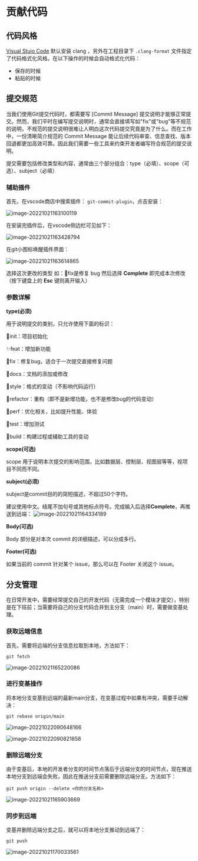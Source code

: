 # 贡献代码

## 代码风格
[Visual Stuio Code](https://azure.microsoft.com/zh-cn/products/visual-studio-code/) 默认安装 clang ，另外在工程目录下 `.clang-format` 文件指定了代码格式化风格。在以下操作的时候会自动格式化代码：
- 保存的时候
- 粘贴的时候

## 提交规范

当我们使用Git提交代码时，都需要写 [Commit Message] 提交说明才能够正常提交。然而，我们平时在编写提交说明时，通常会直接填写如"fix"或"bug"等不规范的说明，不规范的提交说明很难让人明白这次代码提交究竟是为了什么。而在工作中，一份清晰简介规范的 Commit Message 能让后续代码审查、信息查找、版本回退都更加高效可靠。因此我们需要一些工具来约束开发者编写符合规范的提交说明。

提交需要包括修改类型和内容，通常由三个部分组合：type（必填）、scope（可选）、subject（必填）

### 辅助插件

首先，在vscode商店中搜索插件： `git-commit-plugin`，点击安装：

![image-20221021163100119](./image/image-20221021163100119.png)

在安装完插件后，在vscode侧边栏可见如下：

![image-20221021163428794](./image/image-20221021163428794.png)

在git小图标唤醒插件界面：

![image-20221021163614865](./image/image-20221021163614865.png)

选择这次更改的类型 如：🐞fix是修复 bug 然后选择 **Complete** 即完成本次修改（按下键盘上的 **Esc** 键则离开输入）

### 参数详解

**type(必须)**

用于说明提交的类别，只允许使用下面的标识：

🎉init：项目初始化

✨feat：增加新功能

🐞fix：修复bug，适合于一次提交直接修复问题

📃docs：文档的添加或修改

🌈style：格式的变动（不影响代码运行）

🦄refactor：重构（即不是新增功能，也不是修改bug的代码变动）

🎈perf：优化相关，比如提升性能、体验

🧪test：增加测试

🔧build：构建过程或辅助工具的变动

**scope(可选)**

scope 用于说明本次提交的影响范围，比如数据层、控制层、视图层等等，视项目不同而不同。

**subject(必须)**

subject是commit目的的简短描述，不超过50个字符。

建议使用中文。结尾不加句号或其他标点符号。完成输入后选择**Complete**，再推送到远端：
![image-20221021164334189](./image/image-20221021164334189.png)

**Body(可选)**

Body 部分是对本次 commit 的详细描述，可以分成多行。

**Footer(可选)**

如果当前的 commit 针对某个 issue，那么可以在 Footer 关闭这个 issue。

## 分支管理

在日常开发中，需要经常提交自己的开发代码（无需完成一个模块才提交），特别是在下班前；当需要将自己的分支代码合并到主分支（main）时，需要做变基处理。

### 获取远端信息

首先，需要将远端的分支信息拉取到本地，方法如下：
```
git fetch
```
![image-20221021165220086](./image/image-20221021165220086.png)

### 进行变基操作

将本地分支变基到远端的最新main分支，在变基过程中如果有冲突，需要手动解决：
```
git rebase origin/main
```
![image-20221022090648166](./image/image-20221022090648166.png)

![image-20221022090821858](./image/image-20221022090821858.png)

### 删除远端分支

由于变基后，本地的开发者分支的时间节点落后于远端分支的时间节点，现在推送本地分支到远端会失败，因此在推送分支前需要删除远端分支。方法如下：
```
git push origin --delete <你的分支名称>
```
![image-20221021165903669](./image/image-20221021165903669.png)

### 同步到远端

变基并删除远端分支之后，就可以将本地分支推动到远端了：
```
git push
```
![image-20221021170033561](./image/image-20221021170033561.png)